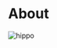 # About

![hippo](https://media.giphy.com/media/v1.Y2lkPTc5MGI3NjExejJxczk0NXZrcHQyYmJtZGVwZGJ2N2FjaDV1dnNzeWZsM3diMDN0dCZlcD12MV9pbnRlcm5hbF9naWZfYnlfaWQmY3Q9Zw/iuQF9lv3uvwcPLHGSW/giphy.gif)
